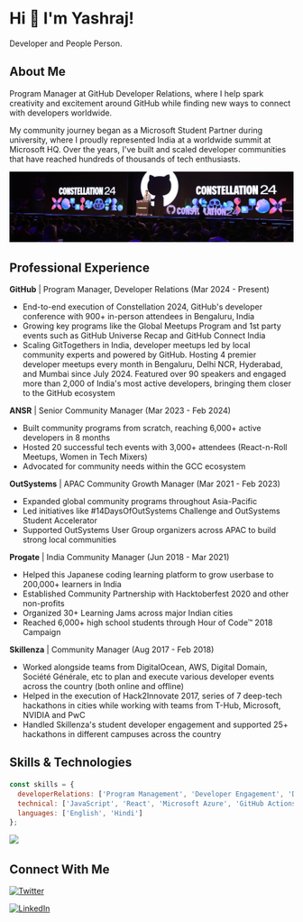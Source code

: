 # Hi 👋 I'm Yashraj!

Developer and People Person.

## About Me

Program Manager at GitHub Developer Relations, where I help spark creativity and excitement around GitHub while finding new ways to connect with developers worldwide.

My community journey began as a Microsoft Student Partner during university, where I proudly represented India at a worldwide summit at Microsoft HQ. Over the years, I've built and scaled developer communities that have reached hundreds of thousands of tech enthusiasts.

![image](images/linkedin-cover.jpeg)

## Professional Experience

**GitHub** | Program Manager, Developer Relations (Mar 2024 - Present)
- End-to-end execution of Constellation 2024, GitHub's developer conference with 900+ in-person attendees in Bengaluru, India
- Growing key programs like the Global Meetups Program and 1st party events such as GitHub Universe Recap and GitHub Connect India
- Scaling GitTogethers in India, developer meetups led by local community experts and powered by GitHub. Hosting 4 premier developer meetups every month in Bengaluru, Delhi NCR, Hyderabad, and Mumbai since July 2024. Featured over 90 speakers and engaged more than 2,000 of India's most active developers, bringing them closer to the GitHub ecosystem

**ANSR** | Senior Community Manager (Mar 2023 - Feb 2024)
- Built community programs from scratch, reaching 6,000+ active developers in 8 months
- Hosted 20 successful tech events with 3,000+ attendees (React-n-Roll Meetups, Women in Tech Mixers)
- Advocated for community needs within the GCC ecosystem

**OutSystems** | APAC Community Growth Manager (Mar 2021 - Feb 2023)
- Expanded global community programs throughout Asia-Pacific
- Led initiatives like #14DaysOfOutSystems Challenge and OutSystems Student Accelerator
- Supported OutSystems User Group organizers across APAC to build strong local communities

**Progate** | India Community Manager (Jun 2018 - Mar 2021)
- Helped this Japanese coding learning platform to grow userbase to 200,000+ learners in India
- Established Community Partnership with Hacktoberfest 2020 and other non-profits
- Organized 30+ Learning Jams across major Indian cities
- Reached 6,000+ high school students through Hour of Code™ 2018 Campaign

**Skillenza** | Community Manager (Aug 2017 - Feb 2018)
- Worked alongside teams from DigitalOcean, AWS, Digital Domain, Société Générale, etc to plan and execute various developer events across the country (both online and offline)
- Helped in the execution of Hack2Innovate 2017, series of 7 deep-tech hackathons in cities while working with teams from T-Hub, Microsoft, NVIDIA and PwC
- Handled Skillenza's student developer engagement and supported 25+ hackathons in different campuses across the country

## Skills & Technologies

```javascript
const skills = {
  developerRelations: ['Program Management', 'Developer Engagement', 'Developer Advocacy'],
  technical: ['JavaScript', 'React', 'Microsoft Azure', 'GitHub Actions', 'Low-Code Development'],
  languages: ['English', 'Hindi']
};
```
<img src="https://octodex.github.com/images/Fintechtocat.png" width="400">

## Connect With Me

[![Twitter][1.1]][1.2]

[1.1]: https://img.shields.io/badge/Twitter-1DA1F2?style=for-the-badge&logo=twitter&logoColor=white
[1.2]: https://twitter.com/yashrajnayak

[![LinkedIn][2.1]][2.2]

[2.1]: https://img.shields.io/badge/LinkedIn-0077B5?style=for-the-badge&logo=linkedin&logoColor=white
[2.2]: https://www.linkedin.com/in/yashrajnayak
